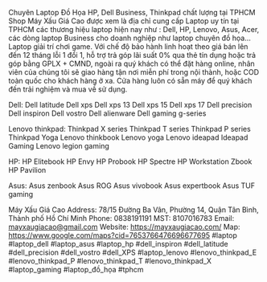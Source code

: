 
Chuyên Laptop Đồ Họa HP, Dell Business, Thinkpad chất lượng tại TPHCM
Shop Máy Xấu Giá Cao được xem là địa chỉ cung cấp Laptop uy tín tại TPHCM các thương hiệu laptop hiện nay như : Dell, HP, Lenovo, Asus, Acer, các dòng laptop Business cho doanh nghiệp như laptop chuyên đồ họa… Laptop giải trí chơi game. Với chế độ bảo hành linh hoạt theo giá bán lên đến 12 tháng lỗi 1 đổi 1, hỗ trợ trả góp lãi suất 0% qua thẻ tín dụng hoặc trả góp bằng GPLX + CMND, ngoài ra quý khách có thể đặt hàng online, nhân viên của chúng tôi sẽ giao hàng tận nơi miễn phí trong nội thành, hoặc COD toàn quốc cho khách hàng ở xa. Cửa hàng luôn có sẵn máy để quý khách đến trải nghiệm và mua về sử dụng.

Dell: Dell latitude Dell xps Dell xps 13 Dell xps 15 Dell xps 17 Dell precision Dell inspiron Dell vostro Dell alienware Dell gaming g-series

Lenovo thinkpad: Thinkpad X series Thinkpad T series Thinkpad P series Thinkpad Yoga Lenovo thinkbook Lenovo yoga Lenovo ideapad Ideapad Gaming Lenovo legion gaming

HP: HP Elitebook HP Envy HP Probook HP Spectre HP Workstation Zbook HP Pavilion

Asus: Asus zenbook Asus ROG Asus vivobook Asus expertbook Asus TUF gaming

Máy Xấu Giá Cao Address: 78/15 Đường Ba Vân, Phường 14, Quận Tân Bình, Thành phố Hồ Chí Minh Phone: 0838191191 MST: 8107016783 Email: mayxaugiacao@gmail.com 
Website: https://mayxaugiacao.com/ 
Map: https://www.google.com/maps?cid=7653766476696677695 
#laptop #laptop_dell #laptop_asus #laptop_hp #dell_inspiron #dell_latitude #dell_precision #dell_vostro #dell_XPS #laptop_lenovo #lenovo_thinkpad_E #lenovo_thinkpad_P #lenovo_thinkpad_T #lenovo_thinkpad_X #laptop_gaming #laptop_đồ_họa #tphcm
